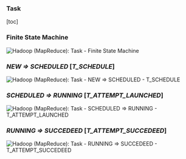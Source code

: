 ### Task
[toc]

### Finite State Machine
![Hadoop (MapReduce): Task - Finite State Machine](https://www.lucidchart.com/publicSegments/view/53305696-1660-41a2-8080-75a50a009107/image.png)

### *NEW => SCHEDULED* [*T_SCHEDULE*]
![Hadoop (MapReduce): Task - NEW => SCHEDULED - T_SCHEDULE](https://www.lucidchart.com/publicSegments/view/5330585f-a3ac-4399-8c7b-03e10a00d013/image.png)

### *SCHEDULED => RUNNING* [*T_ATTEMPT_LAUNCHED*]
![Hadoop (MapReduce): Task - SCHEDULED => RUNNING - T_ATTEMPT_LAUNCHED](https://www.lucidchart.com/publicSegments/view/533056bc-1b94-48af-977b-15150a009433/image.png)

### *RUNNING => SUCCEDEED* [*T_ATTEMPT_SUCCEDEED*]
![Hadoop (MapReduce): Task - RUNNING => SUCCEDEED - T_ATTEMPT_SUCCEDEED](https://www.lucidchart.com/publicSegments/view/53305758-6ed8-415e-9513-46940a009107/image.png)
